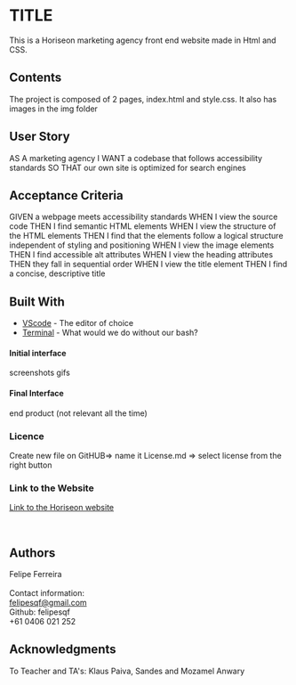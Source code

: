 # TITLE
This is a Horiseon marketing agency front end website made in Html and CSS.
​
## Contents
The project is composed of 2 pages, index.html and style.css. It also has images in the img folder

## User Story
AS A marketing agency
I WANT a codebase that follows accessibility standards
SO THAT our own site is optimized for search engines
​
## Acceptance Criteria
GIVEN a webpage meets accessibility standards
WHEN I view the source code
THEN I find semantic HTML elements
WHEN I view the structure of the HTML elements
THEN I find that the elements follow a logical structure independent of styling and positioning
WHEN I view the image elements
THEN I find accessible alt attributes
WHEN I view the heading attributes
THEN they fall in sequential order
WHEN I view the title element
THEN I find a concise, descriptive title


## Built With
* [VScode](https://code.visualstudio.com/) - The editor of choice
* [Terminal](https://gitforwindows.org/) - What would we do without our bash?
​
#### Initial interface
screenshots
gifs
​
#### Final Interface
end product (not relevant all the time)
​
​
### Licence
Create new file on GitHUB=> name it License.md => select license from the right button
​
### Link to the Website
<a href="https://felipesqf.github.io/home-work-1/">Link to the Horiseon website</a>

​
## Authors
Felipe Ferreira  <br><br>
Contact information:<br>
felipesqf@gmail.com<br>
Github: felipesqf<br>
+61 0406 021 252
​​  
## Acknowledgments
To Teacher and TA's:
Klaus Paiva, Sandes and Mozamel Anwary
